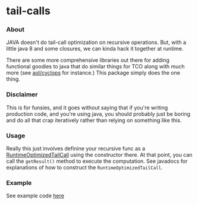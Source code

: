 # tail-calls

### About
JAVA doesn't do tail-call optimization on recursive operations. But, with a little java 8 and some closures, we can kinda hack it together at runtime. 

There are some more comprehensive libraries out there for adding functional goodies to java that do similar things for TCO along with much more (see [aol/cyclops](https://github.com/aol/cyclops) for instance.) This package simply does the one thing.

### Disclaimer
This is for funsies, and it goes without saying that if you're writing production code, and you're using java, you should probably just be boring and do all that crap iteratively rather than relying on something like this.

### Usage
Really this just involves definine your recursive func as a [RuntimeOptimizedTailCall](TailCallOptimization/src/main/java/com/devlaf/tailcalloptimization/RuntimeOptimizedTailCall.java) using the constructor there. At that point, you can call the `getResult()` method to execute the computation. See javadocs for explanations of how to construct the `RuntimeOptimizedTailCall`.


### Example
See example code [here](TailCallOptimizationExample/src/main/java/com/devlaf/tailcalloptimization/App.java)
